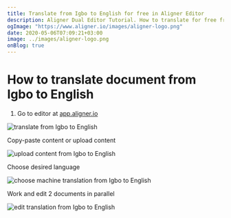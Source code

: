 ```yaml
---
title: Translate from Igbo to English for free in Aligner Editor
description: Aligner Dual Editor Tutorial. How to translate for free from Igbo to English. Aligner is multilingual document management platform. 
ogImage: "https://www.aligner.io/images/aligner-logo.png"
date: 2020-05-06T07:09:21+03:00
image: ../images/aligner-logo.png
onBlog: true
---
```


# How to translate document from Igbo to English

1. Go to editor at [app.aligner.io](https://app.aligner.io "Aligner App web page")

![translate from Igbo to English](../aligner-blank-editor.png "translate from Igbo to English")

Copy-paste content or upload content

![upload content from Igbo to English](../aligner-uploaded-document.png "upload content from Igbo to English")

Choose desired language

![choose machine translation from Igbo to English](../aligner-language-dropdown.png "choose machine translation from Igbo to English")

Work and edit 2 documents in parallel

![edit translation from Igbo to English](../aligner-double-sitded-editor.png "edit translation from Igbo to English")

